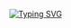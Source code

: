 
[![Typing SVG](https://readme-typing-svg.herokuapp.com?color=%23CDCDCD&size=25&lines=Ster0n+%7C+TizianoHerrrera;Programador)](https://git.io/typing-svg) <br>
